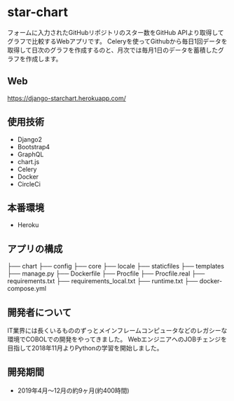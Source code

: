 # star-chart
フォームに入力されたGitHubリポジトリのスター数をGitHub APIより取得してグラフで比較するWebアプリです。
Celeryを使ってGithubから毎日1回データを取得して日次のグラフを作成するのと、月次では毎月1日のデータを蓄積したグラフを作成します。

## Web
https://django-starchart.herokuapp.com/

## 使用技術
- Django2
- Bootstrap4
- GraphQL
- chart.js
- Celery
- Docker
- CircleCi

## 本番環境
- Heroku

## アプリの構成
├── chart
├── config
├── core
├── locale
├── staticfiles
├── templates
├── manage.py
├── Dockerfile
├── Procfile
├── Procfile.real
├── requirements.txt
├── requirements_local.txt
├── runtime.txt
├── docker-compose.yml

## 開発者について
IT業界には長くいるもののずっとメインフレームコンピュータなどのレガシーな環境でCOBOLでの開発をやってきました。
WebエンジニアへのJOBチェンジを目指して2018年11月よりPythonの学習を開始しました。

## 開発期間
- 2019年4月〜12月の約9ヶ月(約400時間)
